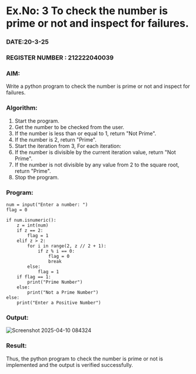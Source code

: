 # Ex.No: 3 To check the number is prime or not and inspect for failures.
 
### DATE:20-3-25                                                                        
### REGISTER NUMBER : 212222040039
### AIM: 
Write a python program to check the number is prime or not and inspect for failures.
 
### Algorithm:
1. Start the program.
2. Get the number to be checked from the user.
3. If the number is less than or equal to 1, return "Not Prime".
4. If the number is 2, return "Prime".
5. Start the iteration from 3, For each iteration:
6. If the number is divisible by the current iteration value, return "Not Prime".
7. If the number is not divisible by any value from 2 to the square root, return "Prime".
8. Stop the program.

### Program:
```
num = input("Enter a number: ")
flag = 0

if num.isnumeric():
    z = int(num)
    if z == 2:
        flag = 1
    elif z > 2:
        for i in range(2, z // 2 + 1):
            if z % i == 0:
                flag = 0
                break
        else:
            flag = 1
    if flag == 1:
        print("Prime Number")
    else:
        print("Not a Prime Number")
else:
    print("Enter a Positive Number")
```

### Output:
![Screenshot 2025-04-10 084324](https://github.com/user-attachments/assets/59023696-de4f-4900-b6c0-60df02afbe60)





### Result:
Thus, the python program to check the number is prime or not is implemented and the output is verified successfully.
